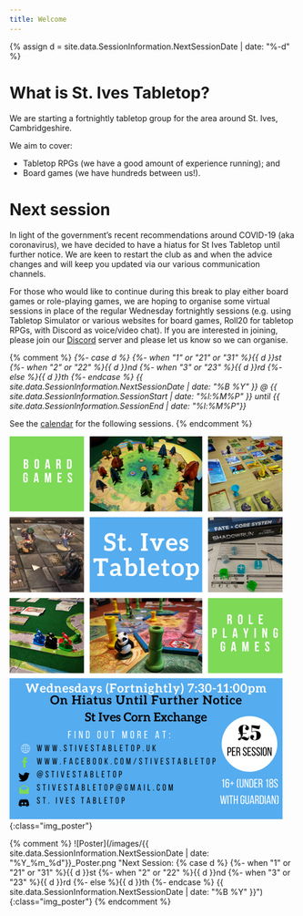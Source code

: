 ```yaml
---
title: Welcome
---
```


{% assign d = site.data.SessionInformation.NextSessionDate | date: "%-d" %}

# What is St. Ives Tabletop?

We are starting a fortnightly tabletop group for the area around St. Ives, Cambridgeshire.

We aim to cover:
* Tabletop RPGs (we have a good amount of experience running); and
* Board games (we have hundreds between us!).

# Next session

In light of the government’s recent recommendations around COVID-19 (aka coronavirus), we have decided to have a hiatus for St Ives Tabletop until further notice.
We are keen to restart the club as and when the advice changes and will keep you updated via our various communication channels.

For those who would like to continue during this break to play either board games or role-playing games, we are hoping to organise some virtual sessions in place of the regular Wednesday fortnightly sessions (e.g. using Tabletop Simulator or various websites for board games, Roll20 for tabletop RPGs, with Discord as voice/video chat).
If you are interested in joining, please join our [Discord](https://discordapp.com/invite/aJHdTY) server and please let us know so we can organise.

{% comment %}
*{%- case d %}
	{%- when "1" or "21" or "31" %}{{ d }}st
	{%- when "2" or "22" %}{{ d }}nd
	{%- when "3" or "23" %}{{ d }}rd
	{%- else %}{{ d }}th
{%- endcase %} {{ site.data.SessionInformation.NextSessionDate | date: "%B %Y" }} @ {{ site.data.SessionInformation.SessionStart | date: "%l:%M%P" }} until {{ site.data.SessionInformation.SessionEnd | date: "%l:%M%P"}}*

See the [calendar](/Calendar.html) for the following sessions.
{% endcomment %}

![Poster](/images/Poster_OnHiatus.png){:class="img_poster"}

{% comment %}
![Poster](/images/{{ site.data.SessionInformation.NextSessionDate | date: "%Y_%m_%d"}}_Poster.png "Next Session: {% case d %}
	{%- when "1" or "21" or "31" %}{{ d }}st
	{%- when "2" or "22" %}{{ d }}nd
	{%- when "3" or "23" %}{{ d }}rd
	{%- else %}{{ d }}th
{%- endcase %} {{ site.data.SessionInformation.NextSessionDate | date: "%B %Y" }}"){:class="img_poster"}
{% endcomment %}
